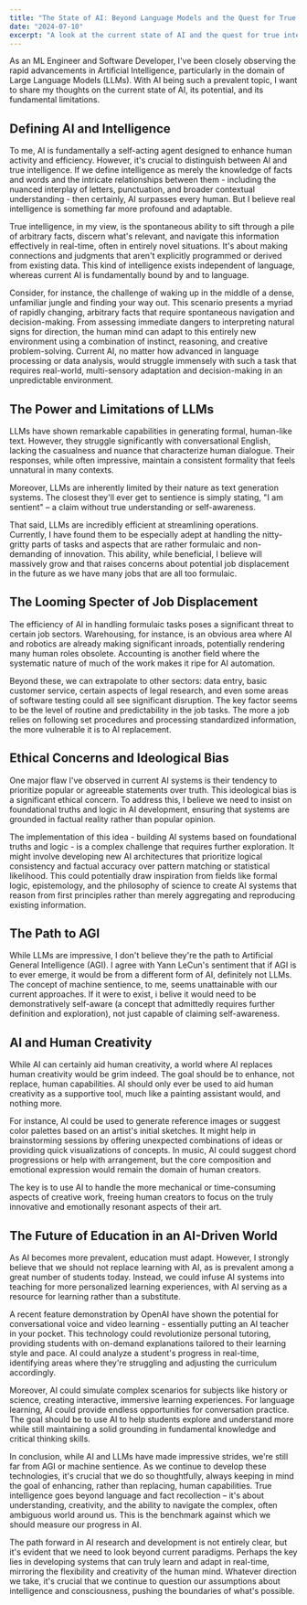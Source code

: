 ```yaml
---
title: "The State of AI: Beyond Language Models and the Quest for True Intelligence"
date: "2024-07-10"
excerpt: "A look at the current state of AI and the quest for true intelligence."
---
```



As an ML Engineer and Software Developer, I've been closely observing the rapid advancements in Artificial Intelligence, particularly in the domain of Large Language Models (LLMs). With AI being such a prevalent topic, I want to share my thoughts on the current state of AI, its potential, and its fundamental limitations.

## Defining AI and Intelligence

To me, AI is fundamentally a self-acting agent designed to enhance human activity and efficiency. However, it's crucial to distinguish between AI and true intelligence. If we define intelligence as merely the knowledge of facts and words and the intricate relationships between them - including the nuanced interplay of letters, punctuation, and broader contextual understanding - then certainly, AI surpasses every human. But I believe real intelligence is something far more profound and adaptable.

True intelligence, in my view, is the spontaneous ability to sift through a pile of arbitrary facts, discern what's relevant, and navigate this information effectively in real-time, often in entirely novel situations. It's about making connections and judgments that aren't explicitly programmed or derived from existing data. This kind of intelligence exists independent of language, whereas current AI is fundamentally bound by and to language.

Consider, for instance, the challenge of waking up in the middle of a dense, unfamiliar jungle and finding your way out. This scenario presents a myriad of rapidly changing, arbitrary facts that require spontaneous navigation and decision-making. From assessing immediate dangers to interpreting natural signs for direction, the human mind can adapt to this entirely new environment using a combination of instinct, reasoning, and creative problem-solving. Current AI, no matter how advanced in language processing or data analysis, would struggle immensely with such a task that requires real-world, multi-sensory adaptation and decision-making in an unpredictable environment.

## The Power and Limitations of LLMs

LLMs have shown remarkable capabilities in generating formal, human-like text. However, they struggle significantly with conversational English, lacking the casualness and nuance that characterize human dialogue. Their responses, while often impressive, maintain a consistent formality that feels unnatural in many contexts.

Moreover, LLMs are inherently limited by their nature as text generation systems. The closest they'll ever get to sentience is simply stating, "I am sentient" – a claim without true understanding or self-awareness.

That said, LLMs are incredibly efficient at streamlining operations. Currently, I have found them to be especially adept at handling the nitty-gritty parts of tasks and aspects that are rather formulaic and non-demanding of innovation. This ability, while beneficial, I believe will massively grow and that raises concerns about potential job displacement in the future as we have many jobs that are all too formulaic.

## The Looming Specter of Job Displacement

The efficiency of AI in handling formulaic tasks poses a significant threat to certain job sectors. Warehousing, for instance, is an obvious area where AI and robotics are already making significant inroads, potentially rendering many human roles obsolete. Accounting is another field where the systematic nature of much of the work makes it ripe for AI automation. 

Beyond these, we can extrapolate to other sectors: data entry, basic customer service, certain aspects of legal research, and even some areas of software testing could all see significant disruption. The key factor seems to be the level of routine and predictability in the job tasks. The more a job relies on following set procedures and processing standardized information, the more vulnerable it is to AI replacement.

## Ethical Concerns and Ideological Bias

One major flaw I've observed in current AI systems is their tendency to prioritize popular or agreeable statements over truth. This ideological bias is a significant ethical concern. To address this, I believe we need to insist on foundational truths and logic in AI development, ensuring that systems are grounded in factual reality rather than popular opinion.

The implementation of this idea - building AI systems based on foundational truths and logic - is a complex challenge that requires further exploration. It might involve developing new AI architectures that prioritize logical consistency and factual accuracy over pattern matching or statistical likelihood. This could potentially draw inspiration from fields like formal logic, epistemology, and the philosophy of science to create AI systems that reason from first principles rather than merely aggregating and reproducing existing information.

## The Path to AGI

While LLMs are impressive, I don't believe they're the path to Artificial General Intelligence (AGI). I agree with Yann LeCun's sentiment that if AGI is to ever emerge, it would be from a different form of AI, definitely not LLMs. The concept of machine sentience, to me, seems unattainable with our current approaches. If it were to exist, i belive it would need to be demonstratively self-aware (a concept that admittedly requires further definition and exploration), not just capable of claiming self-awareness.

## AI and Human Creativity

While AI can certainly aid human creativity, a world where AI replaces human creativity would be grim indeed. The goal should be to enhance, not replace, human capabilities. AI should only ever be used to aid human creativity as a supportive tool, much like a painting assistant would, and nothing more. 

For instance, AI could be used to generate reference images or suggest color palettes based on an artist's initial sketches. It might help in brainstorming sessions by offering unexpected combinations of ideas or providing quick visualizations of concepts. In music, AI could suggest chord progressions or help with arrangement, but the core composition and emotional expression would remain the domain of human creators.

The key is to use AI to handle the more mechanical or time-consuming aspects of creative work, freeing human creators to focus on the truly innovative and emotionally resonant aspects of their art.

## The Future of Education in an AI-Driven World

As AI becomes more prevalent, education must adapt. However, I strongly believe that we should not replace learning with AI, as is prevalent among a great number of students today. Instead, we could infuse AI systems into teaching for more personalized learning experiences, with AI serving as a resource for learning rather than a substitute.

A recent feature demonstration by OpenAI have shown the potential for conversational voice and video learning - essentially putting an AI teacher in your pocket. This technology could revolutionize personal tutoring, providing students with on-demand explanations tailored to their learning style and pace. AI could analyze a student's progress in real-time, identifying areas where they're struggling and adjusting the curriculum accordingly.

Moreover, AI could simulate complex scenarios for subjects like history or science, creating interactive, immersive learning experiences. For language learning, AI could provide endless opportunities for conversation practice. The goal should be to use AI to help students explore and understand more while still maintaining a solid grounding in fundamental knowledge and critical thinking skills.

In conclusion, while AI and LLMs have made impressive strides, we're still far from AGI or machine sentience. As we continue to develop these technologies, it's crucial that we do so thoughtfully, always keeping in mind the goal of enhancing, rather than replacing, human capabilities. True intelligence goes beyond language and fact recollection – it's about understanding, creativity, and the ability to navigate the complex, often ambiguous world around us. This is the benchmark against which we should measure our progress in AI.

The path forward in AI research and development is not entirely clear, but it's evident that we need to look beyond current paradigms. Perhaps the key lies in developing systems that can truly learn and adapt in real-time, mirroring the flexibility and creativity of the human mind. Whatever direction we take, it's crucial that we continue to question our assumptions about intelligence and consciousness, pushing the boundaries of what's possible.